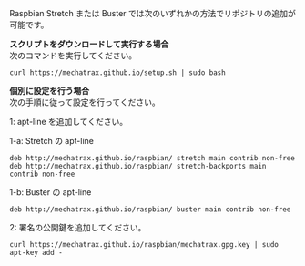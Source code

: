 Raspbian Stretch または Buster では次のいずれかの方法でリポジトリの追加が可能です。
<br />

**スクリプトをダウンロードして実行する場合**  
次のコマンドを実行してください。
```
curl https://mechatrax.github.io/setup.sh | sudo bash
```

**個別に設定を行う場合**  
次の手順に従って設定を行ってください。  

1: apt-line を追加してください。  

1-a: Stretch の apt-line  
```
deb http://mechatrax.github.io/raspbian/ stretch main contrib non-free
deb http://mechatrax.github.io/raspbian/ stretch-backports main contrib non-free
```
1-b: Buster の apt-line  
```
deb http://mechatrax.github.io/raspbian/ buster main contrib non-free
```

2: 署名の公開鍵を追加してください。  
```
curl https://mechatrax.github.io/raspbian/mechatrax.gpg.key | sudo apt-key add -
```
